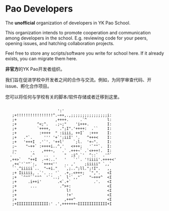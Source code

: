 # Pao Developers

The **unofficial** organization of developers in YK Pao School.

This organization intends to promote cooperation and communication among developers in the school. E.g. reviewing code for your peers, opening issues, and hatching collaboration projects.

Feel free to store any scripts/software you write for school here. If it already exists, you can migrate them here.

**非官方**的YK Pao开发者组织。

我们旨在促进学校中开发者之间的合作与交流。例如，为同学审查代码、开issue、孵化合作项目。

您可以将任何与学校有关的脚本/软件存储或者迁移到这里。

```
                                                  
                       ':'                        
   ;+!!!!!!!!!!!!!!!!^.~++,.,;;;;;;;;;;;;;;;;i:   
   ;+                 ,++++.     .`^         l:   
   ;+         ^<;^.   .;~;"    'i+++.        I:   
   ;+         `++++,    .";I".'++++:  .``    I:   
   ;+          :++++  " :iiii, ++I`  :+++    I:   
   ;+   ."`.     ''' '+`';iiI' '.   ^+++<    I:   
   ;+   '+++I  .'`'. '++l'    `;l.  '+~".    I:   
   ;~    "~++` :++++i..^,'   <+++;   '`""`.  I:   
   ;~      ..   ,+++~,   .` .+++~` .`<+++!.  I:   
  .``      .^    ..  .    "  ;i^.`'  ^::`  .'^`   
  ,++>`   "++I  .~+:..'   '   `'`. '!iiii'.++++<' 
   ,+<`'`"^`:,  `+++<''   .. ,'    ;iiiii" `,,`   
   ``.^iiiii`..  "~+i."   `,;..^;ll.";!I".   ,,   
   ;+ Iiiiii, .`'. .. '`  .+,.<+++;  `",".   <I   
   ;+  `^"^``""^  '`'..;`  l'`,,"`   "~+++^  <I   
   ;+     .i++i'       .<`.+`          .'.   <I   
   ;+      ...          .^>+:                <I   
   ;+                      l!                <I   
   ;+                      !+'               <I   
   ;+                     ,+++^              <I   
   ;+IIIIIIIIIIIIII:' .',++++++~IIIIIIIIIIIII+I   
                                                  
                                                  
```
